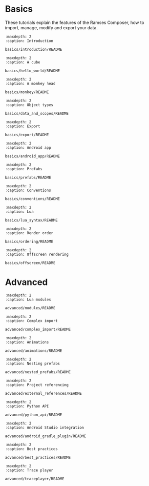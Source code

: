 # Basics

These tutorials explain the features of the Ramses Composer, how to import, manage, modify and export
your data.

```{toctree}
:maxdepth: 2
:caption: Introduction

basics/introduction/README
```

```{toctree}
:maxdepth: 2
:caption: A cube

basics/hello_world/README
```

```{toctree}
:maxdepth: 2
:caption: A monkey head

basics/monkey/README
```

```{toctree}
:maxdepth: 2
:caption: Object types

basics/data_and_scopes/README
```

```{toctree}
:maxdepth: 2
:caption: Export

basics/export/README
```

```{toctree}
:maxdepth: 2
:caption: Android app

basics/android_app/README
```

```{toctree}
:maxdepth: 2
:caption: Prefabs

basics/prefabs/README
```

```{toctree}
:maxdepth: 2
:caption: Conventions

basics/conventions/README
```

```{toctree}
:maxdepth: 2
:caption: Lua

basics/lua_syntax/README
```

```{toctree}
:maxdepth: 2
:caption: Render order

basics/ordering/README
```

```{toctree}
:maxdepth: 2
:caption: Offscreen rendering

basics/offscreen/README
```

# Advanced

```{toctree}
:maxdepth: 2
:caption: Lua modules

advanced/modules/README
```

```{toctree}
:maxdepth: 2
:caption: Complex import

advanced/complex_import/README
```

```{toctree}
:maxdepth: 2
:caption: Animations

advanced/animations/README
```

```{toctree}
:maxdepth: 2
:caption: Nesting prefabs

advanced/nested_prefabs/README
```

```{toctree}
:maxdepth: 2
:caption: Project referencing

advanced/external_references/README
```

```{toctree}
:maxdepth: 2
:caption: Python API

advanced/python_api/README
```

```{toctree}
:maxdepth: 2
:caption: Android Studio integration

advanced/android_gradle_plugin/README
```

```{toctree}
:maxdepth: 2
:caption: Best practices

advanced/best_practices/README
```

```{toctree}
:maxdepth: 2
:caption: Trace player

advanced/traceplayer/README
```

